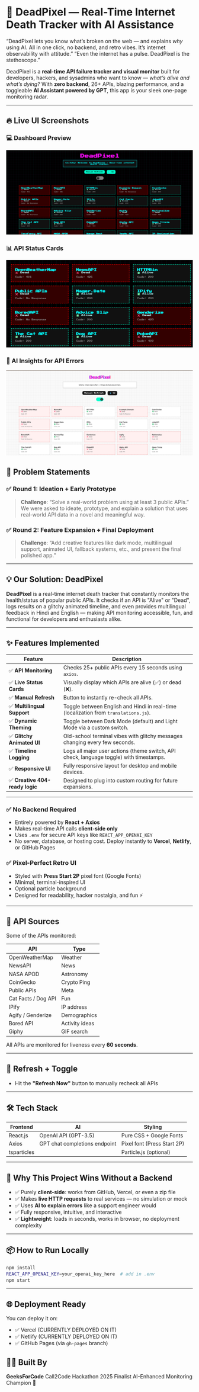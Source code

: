 # 🧠 DeadPixel — Real-Time Internet Death Tracker with AI Assistance
 “DeadPixel lets you know what’s broken on the web — and explains *why* using AI. All in one click, no backend, and retro vibes. It’s internet observability with attitude.”
 “Even the internet has a pulse. DeadPixel is the stethoscope.”

DeadPixel is a **real-time API failure tracker and visual monitor** built for developers, hackers, and sysadmins who want to know — *what’s alive and what’s dying?* With **zero backend**, 26+ APIs, blazing performance, and a toggleable **AI Assistant powered by GPT**, this app is your sleek one-page monitoring radar.

---

## 🔥 Live UI Screenshots

### 💻 Dashboard Preview

![DeadPixel Screenshot 1](https://github.com/Chinmayykashyap-git/DeadPixel/blob/c7d46e0f6c686d412e465b75b9b8a959759f8bba/Screenshot%202025-07-05%20225300.png)

### 📊 API Status Cards

![DeadPixel Screenshot 2](https://github.com/Chinmayykashyap-git/DeadPixel/blob/06b5394507fbb73bd9c2019b55eb41f4e944eea1/Screenshot%202025-07-05%20225425.png)

### 🧠 AI Insights for API Errors

![DeadPixel Screenshot 3](https://github.com/Chinmayykashyap-git/DeadPixel/blob/06b5394507fbb73bd9c2019b55eb41f4e944eea1/Screenshot%202025-07-05%20225448.png)



## 📌 Problem Statements

### ✅ Round 1: Ideation + Early Prototype

> **Challenge**: “Solve a real-world problem using at least 3 public APIs.”  
> We were asked to ideate, prototype, and explain a solution that uses real-world API data in a novel and meaningful way.

### ✅ Round 2: Feature Expansion + Final Deployment

> **Challenge**: “Add creative features like dark mode, multilingual support, animated UI, fallback systems, etc., and present the final polished app.”

---

## 💡 Our Solution: DeadPixel

**DeadPixel** is a real-time internet death tracker that constantly monitors the health/status of popular public APIs. It checks if an API is "Alive" or "Dead", logs results on a glitchy animated timeline, and even provides multilingual feedback in Hindi and English — making API monitoring accessible, fun, and functional for developers and enthusiasts alike.

---

## ✨ Features Implemented

| Feature                         | Description                                                                 |
|----------------------------------|-----------------------------------------------------------------------------|
| ✅ **API Monitoring**           | Checks 25+ public APIs every 15 seconds using `axios`.                      |
| ✅ **Live Status Cards**        | Visually display which APIs are alive (✅) or dead (❌).                     |
| ✅ **Manual Refresh**           | Button to instantly re-check all APIs.                                     |
| ✅ **Multilingual Support**     | Toggle between English and Hindi in real-time (localization from `translations.js`). |
| ✅ **Dynamic Theming**          | Toggle between Dark Mode (default) and Light Mode via a custom switch.     |
| ✅ **Glitchy Animated UI**      | Old-school terminal vibes with glitchy messages changing every few seconds.|
| ✅ **Timeline Logging**         | Logs all major user actions (theme switch, API check, language toggle) with timestamps. |
| ✅ **Responsive UI**            | Fully responsive layout for desktop and mobile devices.                     |
| ✅ **Creative 404-ready logic** | Designed to plug into custom routing for future expansions.                |

---

### ✅ No Backend Required

* Entirely powered by **React + Axios**
* Makes real-time API calls **client-side only**
* Uses `.env` for secure API keys like `REACT_APP_OPENAI_KEY`
* No server, database, or hosting cost. Deploy instantly to **Vercel**, **Netlify**, or GitHub Pages

### ✅ Pixel-Perfect Retro UI

* Styled with **Press Start 2P** pixel font (Google Fonts)
* Minimal, terminal-inspired UI
* Optional particle background
* Designed for readability, hacker nostalgia, and fun ⚡

---

## 🧪 API Sources

Some of the APIs monitored:

| API                 | Type           |
| ------------------- | -------------- |
| OpenWeatherMap      | Weather        |
| NewsAPI             | News           |
| NASA APOD           | Astronomy      |
| CoinGecko           | Crypto Ping    |
| Public APIs         | Meta           |
| Cat Facts / Dog API | Fun            |
| IPify               | IP address     |
| Agify / Genderize   | Demographics   |
| Bored API           | Activity ideas |
| Giphy               | GIF search     |

All APIs are monitored for liveness every **60 seconds**.

---

## 🔄 Refresh + Toggle

* Hit the **"Refresh Now"** button to manually recheck all APIs
---

## 🛠️ Tech Stack

| Frontend    | AI                            | Styling                     |
| ----------- | ----------------------------- | --------------------------- |
| React.js    | OpenAI API (GPT-3.5)          | Pure CSS + Google Fonts     |
| Axios       | GPT chat completions endpoint | Pixel font (Press Start 2P) |
| tsparticles |                               | Particle.js (optional)      |

---

## 🤯 Why This Project Wins Without a Backend

* ✅ Purely **client-side**: works from GitHub, Vercel, or even a zip file
* ✅ Makes **live HTTP requests** to real services — no simulation or mock
* ✅ Uses **AI to explain errors** like a support engineer would
* ✅ Fully responsive, intuitive, and interactive
* ✅ **Lightweight**: loads in seconds, works in browser, no deployment complexity

---

## 📦 How to Run Locally

```bash
npm install
REACT_APP_OPENAI_KEY=your_openai_key_here  # add in .env
npm start
```

---

## 🌐 Deployment Ready

You can deploy it on:

* ✅ Vercel (CURRENTLY DEPLOYED ON IT)
* ✅ Netlify (CURRENTLY DEPLOYED ON IT)
* ✅ GitHub Pages (via `gh-pages` branch)


## 👨‍💻 Built By

**GeeksForCode**
Call2Code Hackathon 2025 Finalist
AI-Enhanced Monitoring Champion 🧠
